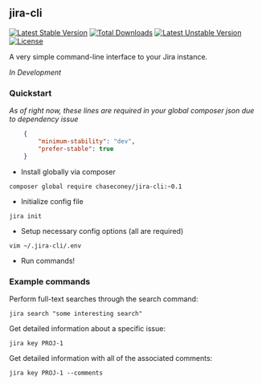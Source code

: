 ## jira-cli

[![Latest Stable Version](https://poser.pugx.org/chaseconey/jira-cli/v/stable)](https://packagist.org/packages/chaseconey/jira-cli) [![Total Downloads](https://poser.pugx.org/chaseconey/jira-cli/downloads)](https://packagist.org/packages/chaseconey/jira-cli) [![Latest Unstable Version](https://poser.pugx.org/chaseconey/jira-cli/v/unstable)](https://packagist.org/packages/chaseconey/jira-cli) [![License](https://poser.pugx.org/chaseconey/jira-cli/license)](https://packagist.org/packages/chaseconey/jira-cli)

A very simple command-line interface to your Jira instance.

*In Development*

### Quickstart

*As of right now, these lines are required in your global composer json due to dependency issue*

```json
	{
		"minimum-stability": "dev",
		"prefer-stable": true
	}
```

* Install globally via composer

`composer global require chaseconey/jira-cli:~0.1`

* Initialize config file

`jira init`

* Setup necessary config options (all are required)

`vim ~/.jira-cli/.env`

* Run commands!

### Example commands

Perform full-text searches through the search command:

`jira search "some interesting search"`

Get detailed information about a specific issue:

`jira key PROJ-1`

Get detailed information with all of the associated comments:

`jira key PROJ-1 --comments`
